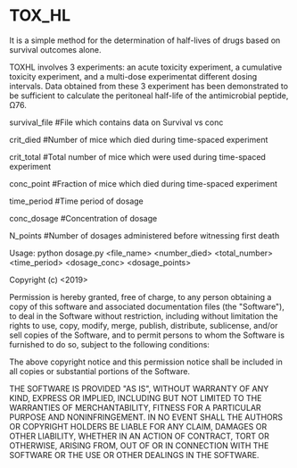 # TOX_HL
 It is a simple method for the determination of half-lives of drugs based on survival outcomes alone.
 
TOXHL involves 3 experiments: an acute toxicity experiment, a cumulative toxicity experiment, and a multi-dose experimentat different dosing intervals. Data obtained from these 3 experiment has been demonstrated to be sufficient to calculate the peritoneal half-life of the antimicrobial peptide, Ω76.

survival_file #File which contains data on Survival vs conc

crit_died #Number of mice which died during time-spaced experiment

crit_total  #Total number of mice which were used during time-spaced experiment

conc_point  #Fraction of mice which died during time-spaced experiment

time_period  #Time period of dosage

conc_dosage  #Concentration of dosage

N_points #Number of dosages administered before witnessing first death

Usage: python dosage.py <file_name> <number_died> <total_number> <time_period> <dosage_conc> <dosage_points>

Copyright (c) <2019> <Preetham Venkatesh>

Permission is hereby granted, free of charge, to any person obtaining a copy
of this software and associated documentation files (the "Software"), to deal
in the Software without restriction, including without limitation the rights
to use, copy, modify, merge, publish, distribute, sublicense, and/or sell
copies of the Software, and to permit persons to whom the Software is
furnished to do so, subject to the following conditions:

The above copyright notice and this permission notice shall be included in all
copies or substantial portions of the Software.

THE SOFTWARE IS PROVIDED "AS IS", WITHOUT WARRANTY OF ANY KIND, EXPRESS OR
IMPLIED, INCLUDING BUT NOT LIMITED TO THE WARRANTIES OF MERCHANTABILITY,
FITNESS FOR A PARTICULAR PURPOSE AND NONINFRINGEMENT. IN NO EVENT SHALL THE
AUTHORS OR COPYRIGHT HOLDERS BE LIABLE FOR ANY CLAIM, DAMAGES OR OTHER
LIABILITY, WHETHER IN AN ACTION OF CONTRACT, TORT OR OTHERWISE, ARISING FROM,
OUT OF OR IN CONNECTION WITH THE SOFTWARE OR THE USE OR OTHER DEALINGS IN THE
SOFTWARE.
